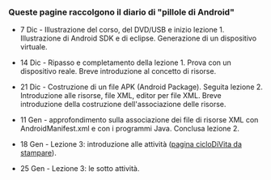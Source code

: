 ### Queste pagine raccolgono il diario di "pillole di Android"

* 7 Dic - Illustrazione del corso, del DVD/USB e inizio lezione 1.
Illustrazione di Android SDK e di eclipse. Generazione di un
dispositivo virtuale.

* 14 Dic - Ripasso e completamento della lezione 1. Prova con
un dispositivo reale. Breve introduzione al concetto di risorse.

* 21 Dic - Costruzione di un file APK (Android Package). Seguita
lezione 2.  Introduzione alle risorse, file XML, editor per file XML.
Breve introduzione della costruzione dell'associazione delle risorse.

* 11 Gen - approfondimento sulla associazione dei file di risorse XML
con AndroidManifest.xml e con i programmi Java. Conclusa lezione 2.

* 18 Gen - Lezione 3: introduzione alle attività ([pagina cicloDiVita da stampare](http://i.stack.imgur.com/1byIg.png)).

* 25 Gen - Lezione 3: le sotto attività.

